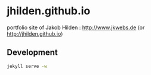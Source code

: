 # jhilden.github.io

portfolio site of Jakob Hilden : http://www.jkwebs.de (or http://jhilden.github.io)

## Development


```bash
jekyll serve -w
```
